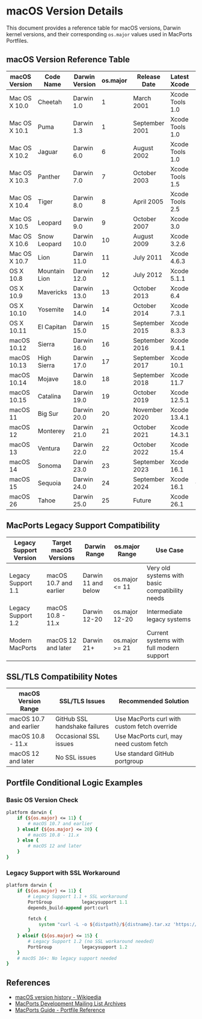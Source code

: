 # macOS Version Details

This document provides a reference table for macOS versions, Darwin kernel versions, and their corresponding `os.major` values used in MacPorts Portfiles.

## macOS Version Reference Table

| macOS Version | Code Name | Darwin Version | os.major | Release Date | Latest Xcode | Status |
|---------------|-----------|----------------|----------|--------------|--------------|---------|
| Mac OS X 10.0 | Cheetah | Darwin 1.0 | 1 | March 2001 | Xcode Tools 1.0 | Discontinued |
| Mac OS X 10.1 | Puma | Darwin 1.3 | 1 | September 2001 | Xcode Tools 1.0 | Discontinued |
| Mac OS X 10.2 | Jaguar | Darwin 6.0 | 6 | August 2002 | Xcode Tools 1.0 | Discontinued |
| Mac OS X 10.3 | Panther | Darwin 7.0 | 7 | October 2003 | Xcode Tools 1.5 | Discontinued |
| Mac OS X 10.4 | Tiger | Darwin 8.0 | 8 | April 2005 | Xcode Tools 2.5 | Discontinued |
| Mac OS X 10.5 | Leopard | Darwin 9.0 | 9 | October 2007 | Xcode 3.0 | Discontinued |
| Mac OS X 10.6 | Snow Leopard | Darwin 10.0 | 10 | August 2009 | Xcode 3.2.6 | Discontinued |
| Mac OS X 10.7 | Lion | Darwin 11.0 | 11 | July 2011 | Xcode 4.6.3 | Discontinued |
| OS X 10.8 | Mountain Lion | Darwin 12.0 | 12 | July 2012 | Xcode 5.1.1 | Discontinued |
| OS X 10.9 | Mavericks | Darwin 13.0 | 13 | October 2013 | Xcode 6.4 | Discontinued |
| OS X 10.10 | Yosemite | Darwin 14.0 | 14 | October 2014 | Xcode 7.3.1 | Discontinued |
| OS X 10.11 | El Capitan | Darwin 15.0 | 15 | September 2015 | Xcode 8.3.3 | Discontinued |
| macOS 10.12 | Sierra | Darwin 16.0 | 16 | September 2016 | Xcode 9.4.1 | Discontinued |
| macOS 10.13 | High Sierra | Darwin 17.0 | 17 | September 2017 | Xcode 10.1 | Discontinued |
| macOS 10.14 | Mojave | Darwin 18.0 | 18 | September 2018 | Xcode 11.7 | Discontinued |
| macOS 10.15 | Catalina | Darwin 19.0 | 19 | October 2019 | Xcode 12.5.1 | Discontinued |
| macOS 11 | Big Sur | Darwin 20.0 | 20 | November 2020 | Xcode 13.4.1 | Discontinued |
| macOS 12 | Monterey | Darwin 21.0 | 21 | October 2021 | Xcode 14.3.1 | Discontinued |
| macOS 13 | Ventura | Darwin 22.0 | 22 | October 2022 | Xcode 15.4 | Discontinued |
| macOS 14 | Sonoma | Darwin 23.0 | 23 | September 2023 | Xcode 16.1 | Discontinued |
| macOS 15 | Sequoia | Darwin 24.0 | 24 | September 2024 | Xcode 16.1 | Current |
| macOS 26 | Tahoe | Darwin 25.0 | 25 | Future | Xcode 26.1 | Planned |

## MacPorts Legacy Support Compatibility

| Legacy Support Version | Target macOS Versions | Darwin Range | os.major Range | Use Case |
|------------------------|----------------------|--------------|----------------|----------|
| Legacy Support 1.1 | macOS 10.7 and earlier | Darwin 11 and below | os.major <= 11 | Very old systems with basic compatibility needs |
| Legacy Support 1.2 | macOS 10.8 - 11.x | Darwin 12-20 | os.major 12-20 | Intermediate legacy systems |
| Modern MacPorts | macOS 12 and later | Darwin 21+ | os.major >= 21 | Current systems with full modern support |

## SSL/TLS Compatibility Notes

| macOS Version Range | SSL/TLS Issues | Recommended Solution |
|-------------------|----------------|---------------------|
| macOS 10.7 and earlier | GitHub SSL handshake failures | Use MacPorts curl with custom fetch override |
| macOS 10.8 - 11.x | Occasional SSL issues | Use MacPorts curl, may need custom fetch |
| macOS 12 and later | No SSL issues | Use standard GitHub portgroup |

## Portfile Conditional Logic Examples

### Basic OS Version Check
```tcl
platform darwin {
    if {${os.major} <= 11} {
        # macOS 10.7 and earlier
    } elseif {${os.major} <= 20} {
        # macOS 10.8 - 11.x
    } else {
        # macOS 12 and later
    }
}
```

### Legacy Support with SSL Workaround
```tcl
platform darwin {
    if {${os.major} <= 11} {
        # Legacy Support 1.1 + SSL workaround
        PortGroup           legacysupport 1.1
        depends_build-append port:curl
        
        fetch {
            system "curl -L -o ${distpath}/${distname}.tar.xz 'https://github.com/${github.author}/${github.project}/releases/download/${git.branch}/${distname}.tar.xz'"
        }
    } elseif {${os.major} <= 15} {
        # Legacy Support 1.2 (no SSL workaround needed)
        PortGroup           legacysupport 1.2
    }
    # macOS 16+: No legacy support needed
}
```

## References

- [macOS version history - Wikipedia](https://en.wikipedia.org/wiki/MacOS_version_history)
- [MacPorts Development Mailing List Archives](https://lists.macports.org/pipermail/macports-dev/)
- [MacPorts Guide - Portfile Reference](https://guide.macports.org/#reference.portfile)
